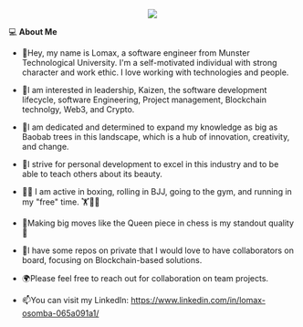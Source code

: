 <p align="center" width="100%">
    <img src="https://github.com/LomaxOS/lomaxos/assets/72916140/e27f497d-4082-433b-8e63-a4d38a87849a"> 
</p>


  💻 **About Me**

- 👋Hey, my name is Lomax, a software engineer from Munster Technological University. I'm a self-motivated individual with strong character and work ethic. I love working with technologies and people. 
- 👀I am interested in leadership, Kaizen, the software development lifecycle, software Engineering, Project management, Blockchain technolgy, Web3, and Crypto.
- 🌱I am dedicated and determined to expand my knowledge as big as Baobab trees in this landscape, which is a hub of innovation, creativity, and change.
- 🎯I strive for personal development to excel in this industry and to be able to teach others about its beauty.
- 🥊🥋 I am active in boxing, rolling in BJJ, going to the gym, and running in my "free" time. 🏋️🏃‍♂️
- 🌟Making big moves like the Queen piece in chess is my standout quality 🌟 

- 🤝I have some repos on private that I would love to have collaborators on board, focusing on Blockchain-based solutions.
- 🌍Please feel free to reach out for collaboration on team projects. 

- 📫You can visit my LinkedIn: https://www.linkedin.com/in/lomax-osomba-065a091a1/
